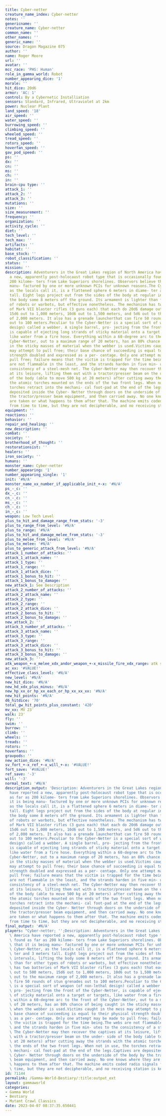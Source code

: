 ```yaml
---
title: Cyber-netter
creature_name_index: Cyber-netter
notes: ''
genericname: ''
creature_name: Cyber-netter
common_name: ''
other_names: ''
generic_name: ''
source: Dragon Magazine 075
author: ''
name: Roger Moore
url: ''
avatar: ''
mcc_race: 'PHS: Human'
role_in_gamma_world: Robot
number_appearing_dice: '1'
morale: ''
hit_dice: 20d6
armor: 'AC: 1'
control: By a Cybernetic Installiation
sensors: Standard, Infrared, Ultraviolet at 2km
power: Nuclear Plant
land_speed: '18'
air_speed: ''
water_speed: ''
burrowing_speed: ''
climbing_speed: ''
wheeled_speed: ''
tread_speed: ''
rotors_speed: ''
hoverfan_speed: ''
gav_pod_speed: ''
ps: ''
dx: ''
cn: ''
ms: ''
ch: ''
in: ''
brain-cpu type: ''
attack_1: ''
attack_2: ''
attack_3: ''
mutations: ''
size: ''
size_measurement: ''
frequency: ''
organization: ''
activity_cycle: ''
diet: ''
tech_level: ''
tech_max: ''
artifacts: ''
habitat: ''
base_stock: ''
robot_classification: ''
status: ''
mission: ''
description: Adventurers in the Great Lakes region of North America have reported
  a new, apparently post-holocaust robot type that is occasionally found as far as
  200 kilome- ters from Lake Superiors shorelines. Observors believe that it is being
  manu- factured by one or more unknown PCIs for unknown reasons.The Cyber-Netter,
  as the locals call it, is a flattened sphere 6 meters in diame- ter and 3 meters
  tall. Eight legs project out from the sides of the body at regular intervals, lifting
  the body some 8 meters off the ground. Its armament is lighter than for other types
  of robots or warbots, but effective nonetheless. The mechanism has two batteries
  of Mark VII blaster rifles (3 guns each) that each do 20d6 damage out to 500 meters,
  15d6 out to 1,000 meters, 10d6 out to 1,500 meters, and 5d6 out to the maximum range
  of 2,000 meters. It also has a grenade launcherthat can fire 50 rounds of stun grenades
  out to 100 meters.Peculiar to the Cyber-Netter is a special sort of weapon (of non-lethal
  design) called a webber. A single barrel, pro- jecting from the front of the Cyber-Netter,
  is capable of ejecting long strands of sticky material onto a target or targets,
  like water from a fire hose. Everything within a 60-degree arc to the front of the
  Cyber-Netter, out to a maximum range of 20 meters, has an 80% chance of being caught
  in the sticky masses of material when the webber is used.Victims caught in the mess
  may attempt to pull free; their base chance of succeeding is equal to their physical
  strength doubled and expressed as a per- centage. Only one attempt may be made to
  pull free; failure means that the victim is trapped for the time being.The webs
  are not flammable in the least, and the strands harden in five min- utes to the
  consistency of a steel-mesh net. The Cyber-Netter may then recover the captives
  at its leisure, lifting them out with a tractor/presser beam on the under- side
  of the body (able to move 500 kg at 20 meters) after cutting away the strands with
  the atomic torches mounted on the ends of the two front legs. When not in use, the
  torches retract into the mechani- cal foot-pad at the end of the legs.Captives are
  deposited inside the Cyber- Netter through doors on the underside of the body by
  the tractor/presser beam equipment, and then carried away. No one knows where they
  are taken or what happens to them after that. The machine emits coded radio signals
  from time to time, but they are not decipherable, and no receiving station is known.
equipment: ''
reactions: ''
behavior: ''
repair_and_healing: ''
new_description: ''
combat: ''
society: ''
brotherhood_of_thought: ''
restorationsist: ''
healers: ''
iron_society: ''
humans: ''
monster_name: Cyber-netter
number_appearing: '1'
number_appearing_single: '1'
init: '#N/A'
monster_name_xx_number_if_applicable_init_+-x: '#N/A'
ps_-_c: ''
dx_-_c: ''
cn_-_c: ''
ms_-_c: ''
ch_-_c: ''
in_-_c: ''
weapon: Low Tech Level
plus_to_hit_and_damage_range_from_stats: '-3'
plus_to_range_from_level: '#N/A'
plus_to_range: '#N/A'
plus_to_hit_and_damage_melee_from_stats: '-3'
plus_to_melee_from_level: '#N/A'
plus_to_melee: '#N/A'
plus_to_generic_attack_from_level: '#N/A'
attack_1_number_of_attacks: ''
attack_1_attack_name: ''
attack_1_type: ''
attack_1_range: ''
attack_1_attack_dice: ''
attack_1_bonus_to_hit: ''
attack_1_bonus_to_damage: ''
new_attack_1: See Description
attack_2_number_of_attacks: ''
attack_2_attack_name: ''
attack_2_type: ''
attack_2_range: ''
attack_2_attack_dice: ''
attack_2_bonus_to_hit: ''
attack_2_bonus_to_damage: ''
new_attack_2: ''
attack_3_number_of_attacks: ''
attack_3_attack_name: ''
attack_3_type: ''
attack_3_range: ''
attack_3_attack_dice: ''
attack_3_bonus_to_hit: ''
attack_3_bonus_to_damage: ''
new_attack_3: ''
atk_weapon_+-x_melee_xdx_andor_weapon_+-x_missile_fire_xdx_range: atk see description
ac_xx: '#VALUE!'
effective_class_level: '#N/A'
new_level: '#N/A'
new_hit_dice: '#N/A'
new_hd_xdx_plus_minus: '#N/A'
new_hp_xx_or_hp_xx_each_or_hp_xx_xx_xx: '#N/A'
new_hit_points: '#N/A'
d6_hitdice: '70'
total_gw_hit_points_plus_constant: '420'
mv_xx: MV 23'
walk: 23'
fly: ''
swim: ''
burrow: ''
climb: ''
wheels: ''
treads: ''
rotors: ''
hoverfans: ''
gravpods: ''
new_action_dice: '#N/A'
sv_fort_+-x_ref_+-x_will_+-x: '#VALUE!'
fort_save: '#VALUE!'
ref_save: '-3'
will: '-3'
normal_text: '#N/A'
description_output: 'Description: Adventurers in the Great Lakes region of North America
  have reported a new, apparently post-holocaust robot type that is occasionally found
  as far as 200 kilome- ters from Lake Superiors shorelines. Observors believe that
  it is being manu- factured by one or more unknown PCIs for unknown reasons.The Cyber-Netter,
  as the locals call it, is a flattened sphere 6 meters in diame- ter and 3 meters
  tall. Eight legs project out from the sides of the body at regular intervals, lifting
  the body some 8 meters off the ground. Its armament is lighter than for other types
  of robots or warbots, but effective nonetheless. The mechanism has two batteries
  of Mark VII blaster rifles (3 guns each) that each do 20d6 damage out to 500 meters,
  15d6 out to 1,000 meters, 10d6 out to 1,500 meters, and 5d6 out to the maximum range
  of 2,000 meters. It also has a grenade launcherthat can fire 50 rounds of stun grenades
  out to 100 meters.Peculiar to the Cyber-Netter is a special sort of weapon (of non-lethal
  design) called a webber. A single barrel, pro- jecting from the front of the Cyber-Netter,
  is capable of ejecting long strands of sticky material onto a target or targets,
  like water from a fire hose. Everything within a 60-degree arc to the front of the
  Cyber-Netter, out to a maximum range of 20 meters, has an 80% chance of being caught
  in the sticky masses of material when the webber is used.Victims caught in the mess
  may attempt to pull free; their base chance of succeeding is equal to their physical
  strength doubled and expressed as a per- centage. Only one attempt may be made to
  pull free; failure means that the victim is trapped for the time being.The webs
  are not flammable in the least, and the strands harden in five min- utes to the
  consistency of a steel-mesh net. The Cyber-Netter may then recover the captives
  at its leisure, lifting them out with a tractor/presser beam on the under- side
  of the body (able to move 500 kg at 20 meters) after cutting away the strands with
  the atomic torches mounted on the ends of the two front legs. When not in use, the
  torches retract into the mechani- cal foot-pad at the end of the legs.Captives are
  deposited inside the Cyber- Netter through doors on the underside of the body by
  the tractor/presser beam equipment, and then carried away. No one knows where they
  are taken or what happens to them after that. The machine emits coded radio signals
  from time to time, but they are not decipherable, and no receiving station is known.'
final_output: '#N/A'
players: "Cyber-netter; '';Description: Adventurers in the Great Lakes region of North\
  \ America have reported a new, apparently post-holocaust robot type that is occasionally\
  \ found as far as 200 kilome- ters from Lake Superiors shorelines. Observors believe\
  \ that it is being manu- factured by one or more unknown PCIs for unknown reasons.The\
  \ Cyber-Netter, as the locals call it, is a flattened sphere 6 meters in diame-\
  \ ter and 3 meters tall. Eight legs project out from the sides of the body at regular\
  \ intervals, lifting the body some 8 meters off the ground. Its armament is lighter\
  \ than for other types of robots or warbots, but effective nonetheless. The mechanism\
  \ has two batteries of Mark VII blaster rifles (3 guns each) that each do 20d6 damage\
  \ out to 500 meters, 15d6 out to 1,000 meters, 10d6 out to 1,500 meters, and 5d6\
  \ out to the maximum range of 2,000 meters. It also has a grenade launcherthat can\
  \ fire 50 rounds of stun grenades out to 100 meters.Peculiar to the Cyber-Netter\
  \ is a special sort of weapon (of non-lethal design) called a webber. A single barrel,\
  \ pro- jecting from the front of the Cyber-Netter, is capable of ejecting long strands\
  \ of sticky material onto a target or targets, like water from a fire hose. Everything\
  \ within a 60-degree arc to the front of the Cyber-Netter, out to a maximum range\
  \ of 20 meters, has an 80% chance of being caught in the sticky masses of material\
  \ when the webber is used.Victims caught in the mess may attempt to pull free; their\
  \ base chance of succeeding is equal to their physical strength doubled and expressed\
  \ as a per- centage. Only one attempt may be made to pull free; failure means that\
  \ the victim is trapped for the time being.The webs are not flammable in the least,\
  \ and the strands harden in five min- utes to the consistency of a steel-mesh net.\
  \ The Cyber-Netter may then recover the captives at its leisure, lifting them out\
  \ with a tractor/presser beam on the under- side of the body (able to move 500 kg\
  \ at 20 meters) after cutting away the strands with the atomic torches mounted on\
  \ the ends of the two front legs. When not in use, the torches retract into the\
  \ mechani- cal foot-pad at the end of the legs.Captives are deposited inside the\
  \ Cyber- Netter through doors on the underside of the body by the tractor/presser\
  \ beam equipment, and then carried away. No one knows where they are taken or what\
  \ happens to them after that. The machine emits coded radio signals from time to\
  \ time, but they are not decipherable, and no receiving station is known.|"
id: 71144
permalink: /Gamma-World-Bestiary/:title:output_ext
layout: gammaworld
categories:
- Gamma World
- Bestiary
- Mutant Crawl Classics
date: 2023-04-07 08:37:35.650441
---
```

